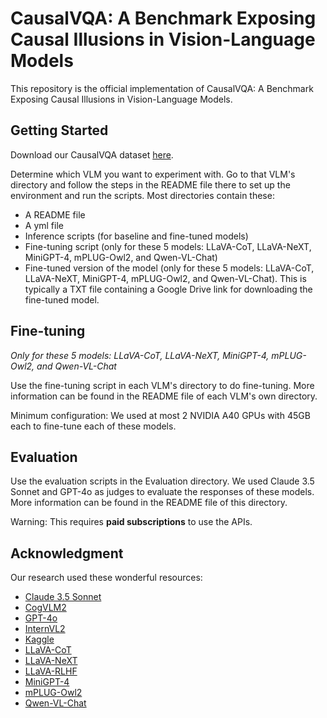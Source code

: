 # CausalVQA: A Benchmark Exposing Causal Illusions in Vision-Language Models

This repository is the official implementation of CausalVQA: A Benchmark Exposing Causal Illusions in Vision-Language Models. 

## Getting Started

Download our CausalVQA dataset [here](https://www.kaggle.com/datasets/choang19/causalvqa).

Determine which VLM you want to experiment with. Go to that VLM's directory and follow the steps in the README file there to set up the environment and run the scripts. Most directories contain these:
- A README file
- A yml file
- Inference scripts (for baseline and fine-tuned models)
- Fine-tuning script (only for these 5 models: LLaVA-CoT, LLaVA-NeXT, MiniGPT-4, mPLUG-Owl2, and Qwen-VL-Chat)
- Fine-tuned version of the model (only for these 5 models: LLaVA-CoT, LLaVA-NeXT, MiniGPT-4, mPLUG-Owl2, and Qwen-VL-Chat). This is typically a TXT file containing a Google Drive link for downloading the fine-tuned model.

## Fine-tuning

_Only for these 5 models: LLaVA-CoT, LLaVA-NeXT, MiniGPT-4, mPLUG-Owl2, and Qwen-VL-Chat_

Use the fine-tuning script in each VLM's directory to do fine-tuning. More information can be found in the README file of each VLM's own directory.

Minimum configuration: We used at most 2 NVIDIA A40 GPUs with 45GB each to fine-tune each of these models.

## Evaluation

Use the evaluation scripts in the Evaluation directory. We used Claude 3.5 Sonnet and GPT-4o as judges to evaluate the responses of these models. More information can be found in the README file of this directory.

Warning: This requires **paid subscriptions** to use the APIs.

## Acknowledgment

Our research used these wonderful resources:
- [Claude 3.5 Sonnet](https://www.anthropic.com/news/claude-3-5-sonnet)
- [CogVLM2](https://github.com/THUDM/CogVLM2)
- [GPT-4o](https://openai.com/index/hello-gpt-4o/)
- [InternVL2](https://github.com/OpenGVLab/InternVL)
- [Kaggle](https://www.kaggle.com/)
- [LLaVA-CoT](https://github.com/PKU-YuanGroup/LLaVA-CoT)
- [LLaVA-NeXT](https://github.com/LLaVA-VL/LLaVA-NeXT)
- [LLaVA-RLHF](https://github.com/llava-rlhf/LLaVA-RLHF)
- [MiniGPT-4](https://github.com/Vision-CAIR/MiniGPT-4)
- [mPLUG-Owl2](https://github.com/X-PLUG/mPLUG-Owl)
- [Qwen-VL-Chat](https://github.com/QwenLM/Qwen-VL)
